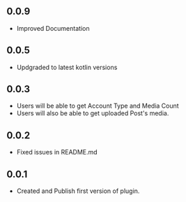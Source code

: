 ## 0.0.9

* Improved Documentation

## 0.0.5

* Updgraded to latest kotlin versions 

## 0.0.3

* Users will be able to get Account Type and Media Count
* Users will also be able to get uploaded Post's media. 

## 0.0.2

* Fixed issues in README.md

## 0.0.1

* Created and Publish first version of plugin. 
